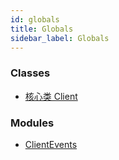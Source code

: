 ```yaml
---
id: globals
title: Globals
sidebar_label: Globals
---
```






### Classes

- [核心类 Client](client.md)



### Modules

- [ClientEvents](./client_events.md)
